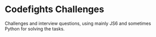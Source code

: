 # Codefights Challenges

Challenges and interview questions,
using mainly JS6 and sometimes Python
for solving the tasks.